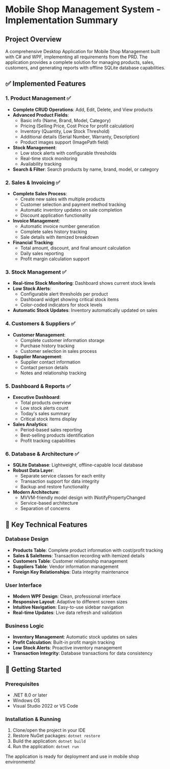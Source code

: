 # Mobile Shop Management System - Implementation Summary

## Project Overview
A comprehensive Desktop Application for Mobile Shop Management built with C# and WPF, implementing all requirements from the PRD. The application provides a complete solution for managing products, sales, customers, and generating reports with offline SQLite database capabilities.

## ✅ Implemented Features

### 1. Product Management ✅
- **Complete CRUD Operations**: Add, Edit, Delete, and View products
- **Advanced Product Fields**: 
  - Basic info (Name, Brand, Model, Category)
  - Pricing (Selling Price, Cost Price for profit calculation)
  - Inventory (Quantity, Low Stock Threshold)
  - Additional details (Serial Number, Warranty, Description)
  - Product images support (ImagePath field)
- **Stock Management**: 
  - Low stock alerts with configurable thresholds
  - Real-time stock monitoring
  - Availability tracking
- **Search & Filter**: Search products by name, brand, model, or category

### 2. Sales & Invoicing ✅
- **Complete Sales Process**: 
  - Create new sales with multiple products
  - Customer selection and payment method tracking
  - Automatic inventory updates on sale completion
  - Discount application functionality
- **Invoice Management**:
  - Automatic invoice number generation
  - Complete sales history tracking
  - Sale details with itemized breakdown
- **Financial Tracking**:
  - Total amount, discount, and final amount calculation
  - Daily sales reporting
  - Profit margin calculation support

### 3. Stock Management ✅
- **Real-time Stock Monitoring**: Dashboard shows current stock levels
- **Low Stock Alerts**: 
  - Configurable alert thresholds per product
  - Dashboard widget showing critical stock items
  - Color-coded indicators for stock levels
- **Automatic Stock Updates**: Inventory automatically updated on sales

### 4. Customers & Suppliers ✅
- **Customer Management**:
  - Complete customer information storage
  - Purchase history tracking
  - Customer selection in sales process
- **Supplier Management**:
  - Supplier contact information
  - Contact person details
  - Notes and relationship tracking

### 5. Dashboard & Reports ✅
- **Executive Dashboard**:
  - Total products overview
  - Low stock alerts count
  - Today's sales summary
  - Critical stock items display
- **Sales Analytics**:
  - Period-based sales reporting
  - Best-selling products identification
  - Profit tracking capabilities

### 6. Database & Architecture ✅
- **SQLite Database**: Lightweight, offline-capable local database
- **Robust Data Layer**: 
  - Separate service classes for each entity
  - Transaction support for data integrity
  - Backup and restore functionality
- **Modern Architecture**:
  - MVVM-friendly model design with INotifyPropertyChanged
  - Service-based architecture
  - Separation of concerns

## 🎯 Key Technical Features

### Database Design
- **Products Table**: Complete product information with cost/profit tracking
- **Sales & SaleItems**: Transaction recording with itemized details
- **Customers Table**: Customer relationship management
- **Suppliers Table**: Vendor information management
- **Foreign Key Relationships**: Data integrity maintenance

### User Interface
- **Modern WPF Design**: Clean, professional interface
- **Responsive Layout**: Adaptive to different screen sizes
- **Intuitive Navigation**: Easy-to-use sidebar navigation
- **Real-time Updates**: Live data refresh and validation

### Business Logic
- **Inventory Management**: Automatic stock updates on sales
- **Profit Calculation**: Built-in profit margin tracking
- **Low Stock Alerts**: Proactive inventory management
- **Transaction Integrity**: Database transactions for data consistency

## 🚀 Getting Started

### Prerequisites
- .NET 8.0 or later
- Windows OS
- Visual Studio 2022 or VS Code

### Installation & Running
1. Clone/open the project in your IDE
2. Restore NuGet packages: `dotnet restore`
3. Build the application: `dotnet build`
4. Run the application: `dotnet run`

The application is ready for deployment and use in mobile shop environments!
